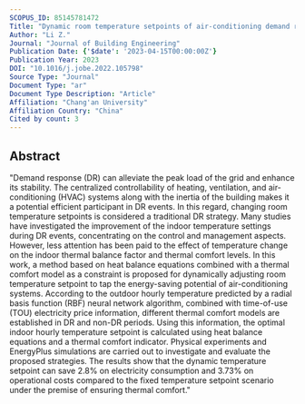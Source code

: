 ```yaml
---
SCOPUS_ID: 85145781472
Title: "Dynamic room temperature setpoints of air-conditioning demand response based on heat balance equations with thermal comfort model as constraint: On-site experiment and simulation"
Author: "Li Z."
Journal: "Journal of Building Engineering"
Publication Date: {'$date': '2023-04-15T00:00:00Z'}
Publication Year: 2023
DOI: "10.1016/j.jobe.2022.105798"
Source Type: "Journal"
Document Type: "ar"
Document Type Description: "Article"
Affiliation: "Chang'an University"
Affiliation Country: "China"
Cited by count: 3
---
```


## Abstract
"Demand response (DR) can alleviate the peak load of the grid and enhance its stability. The centralized controllability of heating, ventilation, and air-conditioning (HVAC) systems along with the inertia of the building makes it a potential efficient participant in DR events. In this regard, changing room temperature setpoints is considered a traditional DR strategy. Many studies have investigated the improvement of the indoor temperature settings during DR events, concentrating on the control and management aspects. However, less attention has been paid to the effect of temperature change on the indoor thermal balance factor and thermal comfort levels. In this work, a method based on heat balance equations combined with a thermal comfort model as a constraint is proposed for dynamically adjusting room temperature setpoint to tap the energy-saving potential of air-conditioning systems. According to the outdoor hourly temperature predicted by a radial basis function (RBF) neural network algorithm, combined with time-of-use (TOU) electricity price information, different thermal comfort models are established in DR and non-DR periods. Using this information, the optimal indoor hourly temperature setpoint is calculated using heat balance equations and a thermal comfort indicator. Physical experiments and EnergyPlus simulations are carried out to investigate and evaluate the proposed strategies. The results show that the dynamic temperature setpoint can save 2.8% on electricity consumption and 3.73% on operational costs compared to the fixed temperature setpoint scenario under the premise of ensuring thermal comfort."
